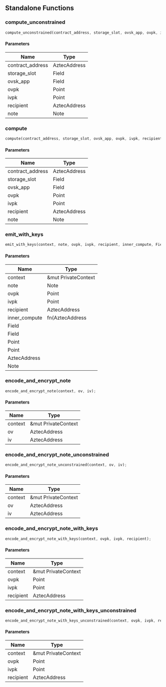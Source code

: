 ## Standalone Functions

### compute_unconstrained

```rust
compute_unconstrained(contract_address, storage_slot, ovsk_app, ovpk, ivpk, recipient, note);
```

#### Parameters
| Name | Type |
| --- | --- |
| contract_address | AztecAddress |
| storage_slot | Field |
| ovsk_app | Field |
| ovpk | Point |
| ivpk | Point |
| recipient | AztecAddress |
| note | Note |

### compute

```rust
compute(contract_address, storage_slot, ovsk_app, ovpk, ivpk, recipient, note);
```

#### Parameters
| Name | Type |
| --- | --- |
| contract_address | AztecAddress |
| storage_slot | Field |
| ovsk_app | Field |
| ovpk | Point |
| ivpk | Point |
| recipient | AztecAddress |
| note | Note |

### emit_with_keys

```rust
emit_with_keys(context, note, ovpk, ivpk, recipient, inner_compute, Field, Field, Point, Point, AztecAddress, Note);
```

#### Parameters
| Name | Type |
| --- | --- |
| context | &mut PrivateContext |
| note | Note |
| ovpk | Point |
| ivpk | Point |
| recipient | AztecAddress |
| inner_compute | fn(AztecAddress |
| Field |  |
| Field |  |
| Point |  |
| Point |  |
| AztecAddress |  |
| Note |  |

### encode_and_encrypt_note

```rust
encode_and_encrypt_note(context, ov, iv);
```

#### Parameters
| Name | Type |
| --- | --- |
| context | &mut PrivateContext |
| ov | AztecAddress |
| iv | AztecAddress |

### encode_and_encrypt_note_unconstrained

```rust
encode_and_encrypt_note_unconstrained(context, ov, iv);
```

#### Parameters
| Name | Type |
| --- | --- |
| context | &mut PrivateContext |
| ov | AztecAddress |
| iv | AztecAddress |

### encode_and_encrypt_note_with_keys

```rust
encode_and_encrypt_note_with_keys(context, ovpk, ivpk, recipient);
```

#### Parameters
| Name | Type |
| --- | --- |
| context | &mut PrivateContext |
| ovpk | Point |
| ivpk | Point |
| recipient | AztecAddress |

### encode_and_encrypt_note_with_keys_unconstrained

```rust
encode_and_encrypt_note_with_keys_unconstrained(context, ovpk, ivpk, recipient);
```

#### Parameters
| Name | Type |
| --- | --- |
| context | &mut PrivateContext |
| ovpk | Point |
| ivpk | Point |
| recipient | AztecAddress |

